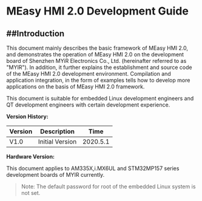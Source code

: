 # MEasy HMI 2.0 Development Guide


##Introduction  
----------------------------------

This document mainly describes the basic framework of MEasy HMI 2.0, and demonstrates the operation of MEasy HMI 2.0 on the development board of Shenzhen MYiR Electronics Co., Ltd. (hereinafter referred to as "MYIR"). In addition, it further explains the establishment and source code of the MEasy HMI 2.0 development environment. Compilation and application integration, in the form of examples tells how to develop more applications on the basis of MEasy HMI 2.0 framework.

This document is suitable for embedded Linux development engineers and QT development engineers with certain development experience.

**Version History:**

| Version| Description| Time |
|---------|-------------|------|
| V1.0 | Initial Version | 2020.5.1 |

**Hardware Version:**

This document applies to AM335X,i.MX6UL and STM32MP157 series development boards of MYIR currently.


> Note: The default password for root of the embedded Linux system is not set.
   

<!-- toc -->

